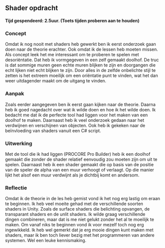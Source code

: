## Shader opdracht

#### Tijd gespendeerd: 2.5uur. (Toets tijden proberen aan te houden)

### Concept
Omdat ik nog nooit met shaders heb gewerkt ben ik eerst onderzoek gaan doen naar de theorie erachter. Ook omdat ik de lessen heb moeten missen. Als concept leek het me interessant om te proberen te spelen met desoriëntatie. Dat heb ik vormgegeven in een zelf gemaakt doolhof. De truc is dat sommige muren geen echte muren blijken te zijn en doorgangen die echt lijken niet echt blijken te zijn. Door alles in de zelfde onbelichte stijl te zetten is het extreem moeilijk om een oriëntatie punt te vinden, wat het dan weer uitdagender maakt om de uitgang te vinden.

### Aanpak
Zoals eerder aangegeven ben ik eerst gaan kijken naar de theorie. Daarna heb ik goed nagedacht over wat ik wilde doen en hoe ik het wilde doen. Ik bedacht me dat ik de perfecte tool had liggen voor het maken van een doolhof te maken. Daarnaast heb ik veel onderzoek gedaan naar het verdwijnen en verschijnen van objecten. Ook heb ik gekeken naar de beïnvloeding van shaders vanuit een C# script.

### Uitwerking
Met de tool die ik had liggen (PROCORE Pro Builder) heb ik een doolhof gemaakt die zonder de shader relatief eenvoudig zou moeten zijn om uit te spelen. Daarnaast heb ik een shader gemaakt die op basis van de positie van de speler de alpha van een muur verhoogt of verlaagt. Op die manier lijkt het alsof een muur verdwijnt als je dichtbij komt en andersom.

### Reflectie
Omdat ik de theorie in de les heb gemist vond ik het nog erg lastig om eraan te beginnen. Ik heb veel moeite gehad met de verschillende soorten shaders in Unity. Zoals de surface shaders die belichting opvangen, de transparant shaders en de unlit shaders. Ik wilde graag verschillende dingen combineren, maar dat is me niet gelukt zonder het al te moeilijk te maken. Om vanaf niks te beginnen vond ik voor mezelf toch nog erg ingewikkeld.
Ik heb wel gemerkt dat je erg mooie dingen kunt maken met shaders, maar ik ben toch liever bezig met het programmeren van andere systemen. Wel een leuke kennismaking.
